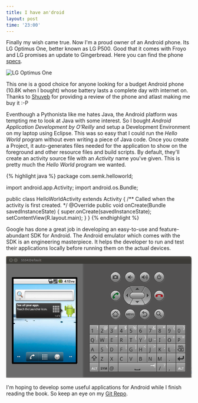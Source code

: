 ```yaml
---
title: I have an'droid
layout: post
time: '23:00'
---
```


Finally my wish came true. Now I'm a proud owner of an Android phone. Its LG Optimus One, better known as LG P500. Good that it comes with Froyo and LG promises an update to Gingerbread. Here you can find the phone [specs](http://www.gsmarena.com/lg_optimus_one_p500-3516.php).

![LG Optimus One](http://www.gadgetvenue.com/wp-content/uploads/2010/09/LG-optimus-one-300x300.jpg)

This one is a good choice for anyone looking for a budget Android phone (10.8K when I bought) whose battery lasts a complete day with internet on. Thanks to [Shuveb](http://binarykarma.org) for providing a review of the phone and atlast making me buy it :-P

Eventhough a Pythonista like me hates Java, the Android platform was tempting me to look at Java with some interest. So I bought *Android Application Development by O'Reilly* and setup a Development Environment on my laptop using Eclipse. This was so easy that I could run the *Hello World* program without even writing a piece of Java code. Once you create a Project, it auto-generates files needed for the application to show on the foreground and other resource files and build scripts. By default, they'll create an activity source file with an *Activity* name you've given. This is pretty much the *Hello World* program we wanted.

{% highlight java %}
package com.semk.helloworld;

import android.app.Activity;
import android.os.Bundle;

public class HelloWorldActivity extends Activity {
    /** Called when the activity is first created. */
    @Override
    public void onCreate(Bundle savedInstanceState) {
        super.onCreate(savedInstanceState);
        setContentView(R.layout.main);
    }
}
{% endhighlight %}

Google has done a great job in developing an easy-to-use and feature-abundant SDK for Android. The Android emulator which comes with the SDK is an engineering masterpiece. It helps the developer to run and test their applications locally before running them on the actual devices.

![Android Emulator](/images/posts/2011-02-21-i-have-an-droid/emulator.png)

I'm hoping to develop some useful applications for Android while I finish reading the book. So keep an eye on my [Git Repo](http://github.com/semk).
